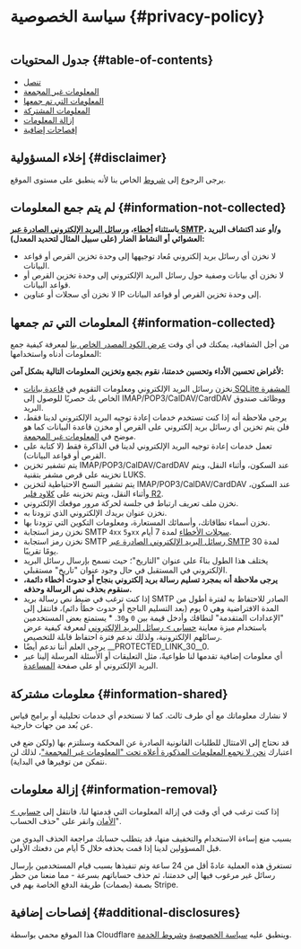 # سياسة الخصوصية {#privacy-policy}

<img loading="lazy" src="/img/articles/privacy.webp" alt="" class="rounded-lg" />

## جدول المحتويات {#table-of-contents}

* [تنصل](#disclaimer)
* [المعلومات غير المجمعة](#information-not-collected)
* [المعلومات التي تم جمعها](#information-collected)
* [المعلومات المشتركة](#information-shared)
* [إزالة المعلومات](#information-removal)
* [إفصاحات إضافية](#additional-disclosures)

## إخلاء المسؤولية {#disclaimer}

يرجى الرجوع إلى [شروط](/terms) الخاص بنا لأنه ينطبق على مستوى الموقع.

## لم يتم جمع المعلومات {#information-not-collected}

**باستثناء [أخطاء](/faq#do-you-store-error-logs)، و[رسائل البريد الإلكتروني الصادرة عبر SMTP](/faq#do-you-support-sending-email-with-smtp)، و/أو عند اكتشاف البريد العشوائي أو النشاط الضار (على سبيل المثال لتحديد المعدل):**

* لا نخزن أي رسائل بريد إلكتروني مُعاد توجيهها إلى وحدة تخزين القرص أو قواعد البيانات.
* لا نخزن أي بيانات وصفية حول رسائل البريد الإلكتروني إلى وحدة تخزين القرص أو قواعد البيانات.
* لا نخزن أي سجلات أو عناوين IP إلى وحدة تخزين القرص أو قواعد البيانات.

## المعلومات التي تم جمعها {#information-collected}

من أجل الشفافية، يمكنك في أي وقت <a href="https://github.com/forwardemail" target="_blank" rel="noopener noreferrer">عرض الكود المصدر الخاص بنا</a> لمعرفة كيفية جمع المعلومات أدناه واستخدامها:

**لأغراض تحسين الأداء وتحسين خدمتنا، نقوم بجمع وتخزين المعلومات التالية بشكل آمن:**

* نخزن رسائل البريد الإلكتروني ومعلومات التقويم في [قاعدة بيانات SQLite المشفرة](/blog/docs/best-quantum-safe-encrypted-email-service) الخاص بك حصريًا للوصول إلى IMAP/POP3/CalDAV/CardDAV ووظائف صندوق البريد.
* يرجى ملاحظة أنه إذا كنت تستخدم خدمات إعادة توجيه البريد الإلكتروني لدينا فقط، فلن يتم تخزين أي رسائل بريد إلكتروني على القرص أو مخزن قاعدة البيانات كما هو موضح في [المعلومات غير المجمعة](#information-not-collected).
* تعمل خدمات إعادة توجيه البريد الإلكتروني لدينا في الذاكرة فقط (لا كتابة على القرص أو قواعد البيانات).
* يتم تشفير تخزين IMAP/POP3/CalDAV/CardDAV عند السكون، وأثناء النقل، ويتم تخزينه على قرص مشفر بتقنية LUKS.
* يتم تشفير النسخ الاحتياطية لتخزين IMAP/POP3/CalDAV/CardDAV عند السكون، وأثناء النقل، ويتم تخزينه على [كلاود فلير R2](https://www.cloudflare.com/developer-platform/r2/).
* نخزن ملف تعريف ارتباط في جلسة لحركة مرور موقعك الإلكتروني.
* نخزن عنوان بريدك الإلكتروني الذي تزودنا به.
* نخزن أسماء نطاقاتك، وأسمائك المستعارة، ومعلومات التكوين التي تزودنا بها.
* نخزن رمز استجابة SMTP `4xx` و`5xx` [سجلات الأخطاء](/faq#do-you-store-error-logs) لمدة 7 أيام.
* نخزن رمز استجابة SMTP [رسائل البريد الإلكتروني الصادرة عبر SMTP](/faq#do-you-support-sending-email-with-smtp) لمدة 30 يومًا تقريبًا.
* يختلف هذا الطول بناءً على عنوان "التاريخ"؛ حيث نسمح بإرسال رسائل البريد الإلكتروني في المستقبل في حال وجود عنوان "تاريخ" مستقبلي.
* **يرجى ملاحظة أنه بمجرد تسليم رسالة بريد إلكتروني بنجاح أو حدوث أخطاء دائمة، سنقوم بحذف نص الرسالة وحذفه.**
* إذا كنت ترغب في ضبط نص رسالة بريد SMTP الصادر للاحتفاظ به لفترة أطول من المدة الافتراضية وهي 0 يوم (بعد التسليم الناجح أو حدوث خطأ دائم)، فانتقل إلى "الإعدادات المتقدمة" لنطاقك وأدخل قيمة بين `0` و`30`. * يستمتع بعض المستخدمين باستخدام ميزة معاينة [حسابي > رسائل البريد الإلكتروني](/my-account/emails) لمعرفة كيفية عرض رسائلهم الإلكترونية، ولذلك ندعم فترة احتفاظ قابلة للتخصيص.
* يرجى العلم أننا ندعم أيضًا __PROTECTED_LINK_30__0.
* أي معلومات إضافية تقدمها لنا طواعيةً، مثل التعليقات أو الأسئلة المرسلة إلينا عبر البريد الإلكتروني أو على صفحة <a href="/help">المساعدة</a>.

## معلومات مشتركة {#information-shared}

لا نشارك معلوماتك مع أي طرف ثالث. كما لا نستخدم أي خدمات تحليلية أو برامج قياس عن بُعد من جهات خارجية.

قد نحتاج إلى الامتثال للطلبات القانونية الصادرة عن المحكمة وسنلتزم بها (ولكن ضع في اعتبارك [نحن لا نجمع المعلومات المذكورة أعلاه تحت "المعلومات غير المجمعة"](#information-not-collected)، لذلك لن نتمكن من توفيرها في البداية).

## إزالة معلومات {#information-removal}

إذا كنت ترغب في أي وقت في إزالة المعلومات التي قدمتها لنا، فانتقل إلى <a href="/my-account/security">حسابي > الأمان</a> وانقر على "حذف الحساب".

بسبب منع إساءة الاستخدام والتخفيف منها، قد يتطلب حسابك مراجعة الحذف اليدوي من قبل المسؤولين لدينا إذا قمت بحذفه خلال 5 أيام من دفعتك الأولى.

تستغرق هذه العملية عادةً أقل من 24 ساعة وتم تنفيذها بسبب قيام المستخدمين بإرسال رسائل غير مرغوب فيها إلى خدمتنا، ثم حذف حساباتهم بسرعة - مما منعنا من حظر بصمة (بصمات) طريقة الدفع الخاصة بهم في Stripe.

## إفصاحات إضافية {#additional-disclosures}

هذا الموقع محمي بواسطة Cloudflare وينطبق عليه [سياسة الخصوصية](https://www.cloudflare.com/privacypolicy/) و[شروط الخدمة](https://www.cloudflare.com/website-terms/).